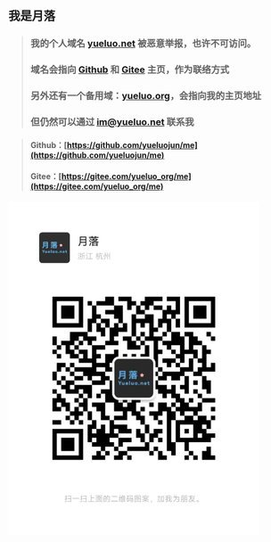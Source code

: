 ## 我是月落
> ### 我的个人域名 [yueluo.net](http://yueluo.net) 被恶意举报，也许不可访问。
> ### 域名会指向 [Github](https://github.com/yueluojun/me/) 和 [Gitee](https://gitee.com/yueluo_org/me/) 主页，作为联络方式    
> ### 另外还有一个备用域：[yueluo.org](http://yueluo.org)，会指向我的主页地址    
> ### 但仍然可以通过 im@yueluo.net 联系我

> #### Github：[https://github.com/yueluojun/me](https://github.com/yueluojun/me)    
> #### Gitee：[https://gitee.com/yueluo_org/me](https://gitee.com/yueluo_org/me)

<img src="https://raw.githubusercontent.com/yueluojun/me/refs/heads/main/wechatqr.jpg" width="450">
